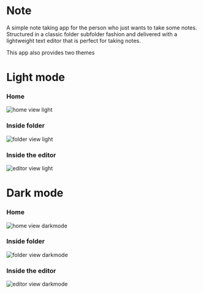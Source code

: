 # Note
A simple note taking app for the person who just wants to take some notes.
Structured in a classic folder subfolder fashion
and delivered with a lightweight text editor that is perfect for taking notes.

This app also provides two themes 

# Light mode
### Home
![home view light](https://github.com/VeronGoggans/Keeps/blob/main/docs/img/latest/home-view-light.png?raw=true)
### Inside folder
![folder view light](https://github.com/VeronGoggans/Keeps/blob/main/docs/img/latest/folder-view-light.png?raw=true)
### Inside the editor
![editor view light](https://github.com/VeronGoggans/Keeps/blob/main/docs/img/latest/editor-view-light.png?raw=true)

# Dark mode
### Home
![home view darkmode](https://github.com/VeronGoggans/Keeps/blob/main/docs/img/latest/home-view-dark.png?raw=true)
### Inside folder
![folder view darkmode](https://github.com/VeronGoggans/Keeps/blob/main/docs/img/latest/folder-view-dark.png?raw=true)
### Inside the editor
![editor view darkmode](https://github.com/VeronGoggans/Keeps/blob/main/docs/img/latest/editor-view-dark.png?raw=true)
